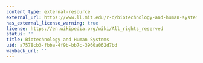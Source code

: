```yaml
---
content_type: external-resource
external_url: https://www.ll.mit.edu/r-d/biotechnology-and-human-systems
has_external_license_warning: true
license: https://en.wikipedia.org/wiki/All_rights_reserved
status: ''
title: Biotechnology and Human Systems
uid: a7578cb3-fbba-4f9b-bb7c-3960a062d7bd
wayback_url: ''
---
```

